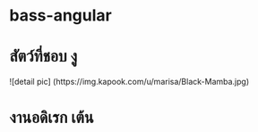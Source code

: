 # bass-angular

<h1>สัตว์ที่ชอบ งู </h1>
![detail pic] (https://img.kapook.com/u/marisa/Black-Mamba.jpg)
<h1>งานอดิเรก เต้น </h1>
